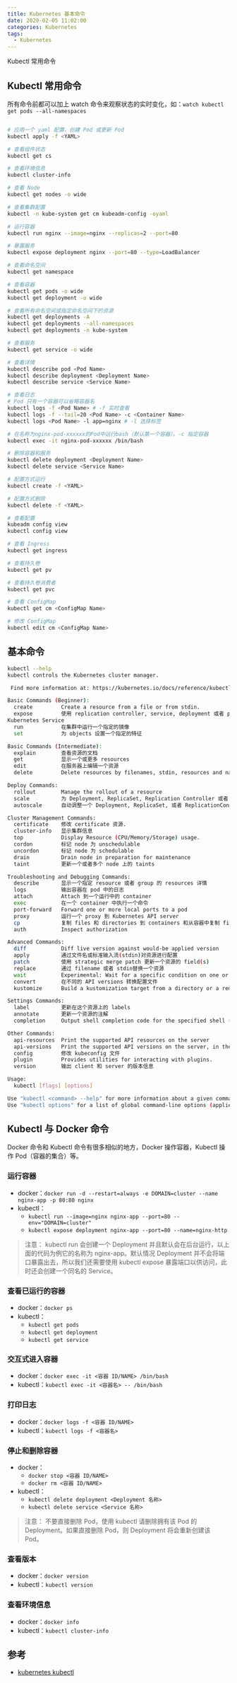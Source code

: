 ```yaml
---
title: Kubernetes 基本命令
date: 2020-02-05 11:02:00
categories: Kubernetes
tags:
  - Kubernetes
---
```


Kubectl 常用命令

<!--more-->

## Kubectl 常用命令

所有命令前都可以加上 watch 命令来观察状态的实时变化，如：`watch kubectl get pods --all-namespaces`

```bash

# 应用一个 yaml 配置，创建 Pod 或更新 Pod
kubectl apply -f <YAML>

# 查看组件状态
kubectl get cs

# 查看环境信息
kubectl cluster-info

# 查看 Node
kubectl get nodes -o wide

# 查看集群配置
kubectl -n kube-system get cm kubeadm-config -oyaml

# 运行容器
kubectl run nginx --image=nginx --replicas=2 --port=80

# 暴露服务
kubectl expose deployment nginx --port=80 --type=LoadBalancer

# 查看命名空间
kubectl get namespace

# 查看容器
kubectl get pods -o wide
kubectl get deployment -o wide

# 查看所有命名空间或指定命名空间下的资源
kubectl get deployments -A
kubectl get deployments --all-namespaces
kubectl get deployments -n kube-system

# 查看服务
kubectl get service -o wide

# 查看详情
kubectl describe pod <Pod Name>
kubectl describe deployment <Deployment Name>
kubectl describe service <Service Name>

# 查看日志
# Pod 只有一个容器可以省略容器名
kubectl logs -f <Pod Name> # -f 实时查看
kubectl logs -f --tail=20 <Pod Name> -c <Container Name>
kubectl logs <Pod Name> -l app=nginx # -l 选择标签

# 在名称为nginx-pod-xxxxxx的Pod中运行bash（默认第一个容器）。-c 指定容器
kubectl exec -it nginx-pod-xxxxxx /bin/bash

# 删除容器和服务
kubectl delete deployment <Deployment Name>
kubectl delete service <Service Name>

# 配置方式运行
kubectl create -f <YAML>

# 配置方式删除
kubectl delete -f <YAML>

# 查看配置
kubeadm config view
kubectl config view

# 查看 Ingress
kubectl get ingress

# 查看持久卷
kubectl get pv

# 查看持久卷消费者
kubectl get pvc

# 查看 ConfigMap
kubectl get cm <ConfigMap Name>

# 修改 ConfigMap
kubectl edit cm <ConfigMap Name>

```

## 基本命令

```bash
kubectl --help
kubectl controls the Kubernetes cluster manager.

 Find more information at: https://kubernetes.io/docs/reference/kubectl/overview/

Basic Commands (Beginner):
  create         Create a resource from a file or from stdin.
  expose         使用 replication controller, service, deployment 或者 pod 并暴露它作为一个 新的
Kubernetes Service
  run            在集群中运行一个指定的镜像
  set            为 objects 设置一个指定的特征

Basic Commands (Intermediate):
  explain        查看资源的文档
  get            显示一个或更多 resources
  edit           在服务器上编辑一个资源
  delete         Delete resources by filenames, stdin, resources and names, or by resources and label selector

Deploy Commands:
  rollout        Manage the rollout of a resource
  scale          为 Deployment, ReplicaSet, Replication Controller 或者 Job 设置一个新的副本数量
  autoscale      自动调整一个 Deployment, ReplicaSet, 或者 ReplicationController 的副本数量

Cluster Management Commands:
  certificate    修改 certificate 资源.
  cluster-info   显示集群信息
  top            Display Resource (CPU/Memory/Storage) usage.
  cordon         标记 node 为 unschedulable
  uncordon       标记 node 为 schedulable
  drain          Drain node in preparation for maintenance
  taint          更新一个或者多个 node 上的 taints

Troubleshooting and Debugging Commands:
  describe       显示一个指定 resource 或者 group 的 resources 详情
  logs           输出容器在 pod 中的日志
  attach         Attach 到一个运行中的 container
  exec           在一个 container 中执行一个命令
  port-forward   Forward one or more local ports to a pod
  proxy          运行一个 proxy 到 Kubernetes API server
  cp             复制 files 和 directories 到 containers 和从容器中复制 files 和 directories.
  auth           Inspect authorization

Advanced Commands:
  diff           Diff live version against would-be applied version
  apply          通过文件名或标准输入流(stdin)对资源进行配置
  patch          使用 strategic merge patch 更新一个资源的 field(s)
  replace        通过 filename 或者 stdin替换一个资源
  wait           Experimental: Wait for a specific condition on one or many resources.
  convert        在不同的 API versions 转换配置文件
  kustomize      Build a kustomization target from a directory or a remote url.

Settings Commands:
  label          更新在这个资源上的 labels
  annotate       更新一个资源的注解
  completion     Output shell completion code for the specified shell (bash or zsh)

Other Commands:
  api-resources  Print the supported API resources on the server
  api-versions   Print the supported API versions on the server, in the form of "group/version"
  config         修改 kubeconfig 文件
  plugin         Provides utilities for interacting with plugins.
  version        输出 client 和 server 的版本信息

Usage:
  kubectl [flags] [options]

Use "kubectl <command> --help" for more information about a given command.
Use "kubectl options" for a list of global command-line options (applies to all commands).
```

## Kubectl 与 Docker 命令

Docker 命令和 Kubectl 命令有很多相似的地方，Docker 操作容器，Kubectl 操作 Pod（容器的集合）等。

### 运行容器

- docker：`docker run -d --restart=always -e DOMAIN=cluster --name nginx-app -p 80:80 nginx`
- kubectl：
  - `kubectl run --image=nginx nginx-app --port=80 --env="DOMAIN=cluster"`
  - `kubectl expose deployment nginx-app --port=80 --name=nginx-http`

> 注意： kubectl run 会创建一个 Deployment 并且默认会在后台运行，以上面的代码为例它的名称为 nginx-app。默认情况 Deployment 并不会将端口暴露出去，所以我们还需要使用 kubectl expose 暴露端口以供访问，此时还会创建一个同名的 Service。

### 查看已运行的容器

- docker：`docker ps`
- kubectl：
  - `kubectl get pods`
  - `kubectl get deployment`
  - `kubectl get service`

### 交互式进入容器

- docker：`docker exec -it <容器 ID/NAME> /bin/bash`
- kubectl：`kubectl exec -it <容器名> -- /bin/bash`

### 打印日志

- docker：`docker logs -f <容器 ID/NAME>`
- kubectl：`kubectl logs -f <容器名>`

### 停止和删除容器

- docker：
  - `docker stop <容器 ID/NAME>`
  - `docker rm <容器 ID/NAME>`
- kubectl：
  - `kubectl delete deployment <Deployment 名称>`
  - `kubectl delete service <Service 名称>`

> 注意： 不要直接删除 Pod，使用 kubectl 请删除拥有该 Pod 的 Deployment。如果直接删除 Pod，则 Deployment 将会重新创建该 Pod。

### 查看版本

- docker：`docker version`
- kubectl：`kubectl version`

### 查看环境信息

- docker：`docker info`
- kubectl：`kubectl cluster-info`

## 参考

- [kubernetes kubectl](https://kubernetes.io/zh/docs/reference/kubectl/)
